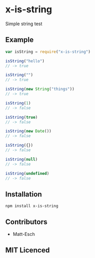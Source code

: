 # x-is-string

Simple string test

## Example

```js
var isString = require("x-is-string")

isString("hello")
// -> true

isString("")
// -> true

isString(new String("things"))
// -> true

isString(1)
// -> false

isString(true)
// -> false

isString(new Date())
// -> false

isString({})
// -> false

isString(null)
// -> false

isString(undefined)
// -> false
```

## Installation

`npm install x-is-string`

## Contributors

 - Matt-Esch

## MIT Licenced